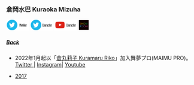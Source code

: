 ### 倉岡水巴 Kuraoka Mizuha 
<a target="_blank" rel="noopener noreferrer" href="https://twitter.com/mizuha_227"><img src="../../../Img/Icon_Twitter_Mem.PNG" height="30"></a> <a target="_blank" rel="noopener noreferrer" href="https://twitter.com/_konomiyako"><img src="../../../Img/Icon_Twitter_Char.PNG" height="30"></a> <a target="_blank" rel="noopener noreferrer" href="https://www.youtube.com/channel/UCYhvWgtwFXu0YfdGjTOdkTQ"><img src="../../../Img/Icon_Youtube_Char.PNG" height="30"></a> <a target="_blank" rel="noopener noreferrer" href="https://www.showroom-live.com/room/profile?room_id=87777"><img src="../../../Img/Icon_Showroom.PNG" height="30"></a>
##### [Back](../../../readme.md)

* 2022年1月起以「<a target="_blank" rel="noreferrer noopener" href="https://www.maimupro.co.jp/profile/16954/">倉丸莉子 Kuramaru Riko</a>」加入舞夢プロ(MAIMU PRO)。<br>
<a target="_blank" rel="noreferrer noopener" href="https://twitter.com/kura_maru_maru">Twitter </a>| <a target="_blank" rel="noreferrer noopener" href="https://www.instagram.com/kurakuramarumaru/">Instagram</a>| <a target="_blank" rel="noreferrer noopener" href="https://youtube.com/channel/UCBH4oSYLD7KLfd3NpHUNrEA">Youtube</a><br>

- [2017](Mizuha2017.md)
